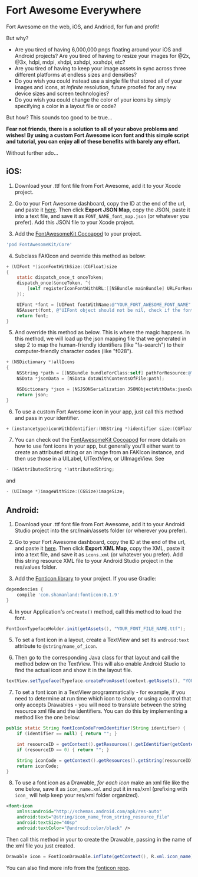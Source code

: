 # Fort Awesome Everywhere
Fort Awesome on the web, iOS, and Andriod, for fun and profit!

But why?
* Are you tired of having 6,000,000 pngs floating around your iOS and Android projects? Are you tired of having to resize your images for @2x, @3x, hdpi, mdpi, xhdpi, xxhdpi, xxxhdpi, etc?
* Are you tired of having to keep your image assets in sync across three different platforms at endless sizes and densities?
* Do you wish you could instead use a single file that stored all of your images and icons, at _infinite_ resolution, future proofed for any new device sizes and screen technologies?
* Do you wish you could change the color of your icons by simply specifying a color in a layout file or code?

But how? This sounds too good to be true...

**Fear not friends, there is a solution to all of your above problems and wishes! By using a custom Fort Awesome icon font and this simple script and tutorial, you can enjoy all of these benefits with barely any effort.**

Without further ado...

## iOS:

1) Download your .ttf font file from Fort Awesome, add it to your Xcode project.


2) Go to your Fort Awesome dashboard, copy the ID at the end of the url, and paste it [here](https://knotlabs.github.io/fort-awesome-everywhere/). Then click **Export JSON Map**, copy the JSON, paste it into a text file, and save it as ```FONT_NAME_font_map.json``` (or whatever you prefer). Add this JSON file to your Xcode project.


3) Add the [FontAwesomeKit Cocoapod](https://github.com/PrideChung/FontAwesomeKit) to your project.
```ruby
'pod FontAwesomeKit/Core'
```


4) Subclass FAKIcon and override this method as below:
```objective-c
+ (UIFont *)iconFontWithSize:(CGFloat)size
{
    static dispatch_once_t onceToken;
    dispatch_once(&onceToken, ^{
        [self registerIconFontWithURL:[[NSBundle mainBundle] URLForResource:@"YOUR_FONT_FILE_NAME" withExtension:@"ttf"]];
    });

    UIFont *font = [UIFont fontWithName:@"YOUR_FORT_AWESOME_FONT_NAME" size:size];
    NSAssert(font, @"UIFont object should not be nil, check if the font file is added to the application bundle and you're using the correct font name.");
    return font;
}
```

5) And override this method as below. This is where the magic happens. In this method, we will load up the json mapping file that we generated in step 2 to map the human-friendly identifiers (like "fa-search") to their computer-friendly character codes (like "f028").

```objective-c
+ (NSDictionary *)allIcons
{
    NSString *path = [[NSBundle bundleForClass:self] pathForResource:@"FONT_NAME_font_map" ofType:@"json"];
    NSData *jsonData = [NSData dataWithContentsOfFile:path];

    NSDictionary *json = [NSJSONSerialization JSONObjectWithData:jsonData options:NSJSONReadingAllowFragments error:nil];
    return json;
}
```

6) To use a custom Fort Awesome icon in your app, just call this method and pass in your identifier.
```objective-c
+ (instancetype)iconWithIdentifier:(NSString *)identifier size:(CGFloat)size error:(NSError **)error;
```

7) You can check out the [FontAwesomeKit Cocoapod](https://github.com/PrideChung/FontAwesomeKit) for more details on how to use font icons in your app, but generally you'll either want to create an attributed string or an image from an FAKIcon instance, and then use those in a UILabel, UITextView, or UIImageView. See
```objective-c
- (NSAttributedString *)attributedString;
```
and
```objective-c
- (UIImage *)imageWithSize:(CGSize)imageSize;
```


## Android:

1) Download your .ttf font file from Fort Awesome, add it to your Android Studio project into the src/main/assets folder (or wherever you prefer).


2) Go to your Fort Awesome dashboard, copy the ID at the end of the url, and paste it [here](https://knotlabs.github.io/fort-awesome-everywhere/). Then click **Export XML Map**, copy the XML, paste it into a text file, and save it as ```icons.xml``` (or whatever you prefer). Add this string resource XML file to your Android Studio project in the res/values folder.


3) Add the [Fonticon library](https://github.com/shamanland/fonticon) to your project. If you use Gradle:
```groovy
dependencies {
    compile 'com.shamanland:fonticon:0.1.9'
}
```
4) In your Application's ```onCreate()``` method, call this method to load the font. 
```java 
FontIconTypefaceHolder.init(getAssets(), "YOUR_FONT_FILE_NAME.ttf");
```

5) To set a font icon in a layout, create a TextView and set its ```android:text``` attribute to ```@string/name_of_icon```.

6) Then go to the corresponding Java class for that layout and call the method below on the TextView. This will also enable Android Studio to find the actual icon and show it in the layout file. 

```java
textView.setTypeface(Typeface.createFromAsset(context.getAssets(), "YOUR_FONT_FILE_NAME.ttf"));
```

7) To set a font icon in a TextView programmatically - for example, if you need to determine at run time which icon to show, or using a control that only accepts Drawables - you will need to translate between the string resource xml file and the identifiers. You can do this by implementing a method like the one below: 
```java
public static String fontIconCodeFromIdentifier(String identifier) {
    if (identifier == null) { return ""; }

    int resourceID = getContext().getResources().getIdentifier(getContext().getPackageName() + ":string/" + identifier, null, null);
    if (resourceID == 0) { return ""; }

    String iconCode = getContext().getResources().getString(resourceID);
    return iconCode;
}
```

8) To use a font icon as a Drawable, _for each icon_ make an xml file like the one below, save it as ```icon_name.xml``` and put it in res/xml (prefixing with ```icon_``` will help keep your res/xml folder organized).
```xml
<font-icon
    xmlns:android="http://schemas.android.com/apk/res-auto"
    android:text="@string/icon_name_from_string_resource_file"
    android:textSize="40sp"
    android:textColor="@android:color/black" />
```
Then call this method in your to create the Drawable, passing in the name of the xml file you just created. 
```java
Drawable icon = FontIconDrawable.inflate(getContext(), R.xml.icon_name);
```
You can also find more info from the [fonticon repo](https://github.com/shamanland/fonticon#usage).
